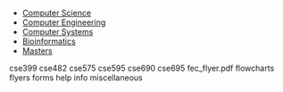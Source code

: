 * [Computer Science](cs/)
* [Computer Engineering](ce/)
* [Computer Systems](ba/)
* [Bioinformatics](bi/)
* [Masters](ms/)

cse399
cse482
cse575
cse595
cse690
cse695
fec_flyer.pdf
flowcharts
flyers
forms
help
info
miscellaneous
